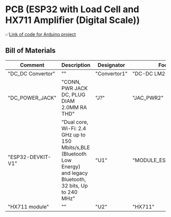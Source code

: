 # PCB (ESP32 with Load Cell and HX711 Amplifier (Digital Scale))

✅[Link of code for Arduino project ](https://randomnerdtutorials.com/esp32-load-cell-hx711/)

## Bill of Materials
| Comment           | Description                                                                                                           | Designator   | Footprint                | LibRef            | Quantity |
|-------------------|-----------------------------------------------------------------------------------------------------------------------|--------------|--------------------------|-------------------|----------|
| "DC_DC Convertor" | ""                                                                                                                    | "Convertor1" | "DC-DC LM2596"           | "DC-DC LM2596"    | "1"      |
| "DC_POWER_JACK"   | "CONN, PWR JACK DC, PLUG DIAM 2.0MM RA THD"                                                                           | "J?"         | "JAC_PWR2"               | "CONN_PWR_JACKR2" | "1"      |
| "ESP32-DEVKIT-V1" | "Dual core, Wi-Fi: 2.4 GHz up to 150 Mbits/s,BLE (Bluetooth Low Energy) and legacy Bluetooth, 32 bits, Up to 240 MHz" | "U1"         | "MODULE_ESP32_DEVKIT_V1" | "ESP32-DEVKIT-V1" | "1"      |
| "HX711 module"    | ""                                                                                                                    | "U2"         | "HX711"                  | "HX711"           | "1"      |






